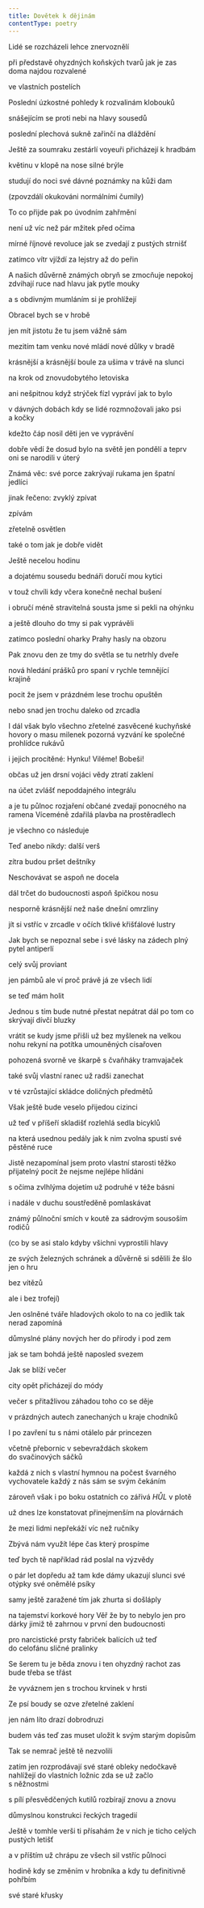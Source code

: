 ```yaml
---
title: Dovětek k dějinám
contentType: poetry
---
```


<section>

Lidé se rozcházeli lehce znervoznělí

při představě ohyzdných koňských tvarů jak je zas  
doma najdou rozvalené

ve vlastních postelích

Poslední úzkostné pohledy k rozvalinám klobouků

snášejícím se proti nebi na hlavy sousedů

poslední plechová sukně zařinčí na dláždění

Ještě za soumraku zestárlí voyeuři přicházejí k hradbám

květinu v klopě na nose silné brýle

studují do noci své dávné poznámky na kůži dam

(zpovzdálí okukováni normálními čumily)

To co přijde pak po úvodním zahřmění

není už víc než pár mžitek před očima

mírné říjnové revoluce jak se zvedají z pustých strnišť

zatímco vítr vjíždí za lejstry až do peřin

A našich důvěrně známých obryň se zmocňuje nepokoj  
zdvihají ruce nad hlavu jak pytle mouky

a s obdivným mumláním si je prohlížejí

Obracel bych se v hrobě

jen mít jistotu že tu jsem vážně sám

mezitím tam venku nové mládí nové důlky v bradě

krásnější a krásnější boule za ušima v trávě na slunci

na krok od znovudobytého letoviska

ani nešpitnou když strýček fízl vypráví jak to bylo

v dávných dobách kdy se lidé rozmnožovali jako psi  
a kočky

kdežto čáp nosil děti jen ve vyprávění

dobře vědí že dosud bylo na světě jen pondělí a teprv  
oni se narodili v úterý

Známá věc: své porce zakrývají rukama jen špatní  
jedlíci

jinak řečeno: zvyklý zpívat

zpívám

zřetelně osvětlen

také o tom jak je dobře vidět

Ještě necelou hodinu

a dojatému sousedu bednáři doručí mou kytici

v touž chvíli kdy včera konečně nechal bušení

i obručí méně stravitelná sousta jsme si pekli na ohýnku

a ještě dlouho do tmy si pak vyprávěli

zatímco poslední oharky Prahy hasly na obzoru

Pak znovu den ze tmy do světla se tu netrhly dveře

nová hledání prášků pro spaní v rychle temnějící  
krajině

pocit že jsem v prázdném lese trochu opuštěn

nebo snad jen trochu daleko od zrcadla

I dál však bylo všechno zřetelné zasvěcené kuchyňské  
hovory o masu milenek pozorná vyzvání ke společné  
prohlídce rukávů

i jejich procítěné: Hynku! Viléme! Bobeši!

občas už jen drsní vojáci vědy ztratí zaklení

na účet zvlášť nepoddajného integrálu

a je tu půlnoc rozjaření občané zvedají ponocného na  
ramena Víceméně zdařilá plavba na prostěradlech

je všechno co následuje

Teď anebo nikdy: další verš

zítra budou pršet deštníky

Neschovávat se aspoň ne docela

dál trčet do budoucnosti aspoň špičkou nosu

nesporně krásnější než naše dnešní omrzliny

jít si vstříc v zrcadle v očích tklivé křišťálové lustry

Jak bych se nepoznal sebe i své lásky na zádech plný  
pytel antiperlí

celý svůj proviant

jen pámbů ale ví proč právě já ze všech lidí

se teď mám holit

Jednou s tím bude nutné přestat nepátrat dál po tom co  
skrývají dívčí bluzky

vrátit se kudy jsme přišli už bez myšlenek na velkou  
nohu rekyní na potítka umouněných císařoven

pohozená svorně ve škarpě s čvaňháky tramvajaček

také svůj vlastní ranec už radši zanechat

v té vzrůstající skládce doličných předmětů

Však ještě bude veselo přijedou cizinci

už teď v příšeří skladišť rozlehlá sedla bicyklů

na která usednou pedály jak k nim zvolna spustí své  
pěstěné ruce

Jistě nezapomínal jsem proto vlastní starosti těžko  
přijatelný pocit že nejsme nejlépe hlídáni

s očima zvlhlýma dojetím už podruhé v téže básni

i nadále v duchu soustředěně pomlaskávat

známý půlnoční smích v koutě za sádrovým sousoším  
rodičů

(co by se asi stalo kdyby všichni vyprostili hlavy

ze svých železných schránek a důvěrně si sdělili že šlo  
jen o hru

bez vítězů

ale i bez trofejí)

Jen oslněné tváře hladových okolo to na co jedlík tak  
nerad zapomíná

důmyslné plány nových her do přírody i pod zem

jak se tam bohdá ještě naposled svezem

Jak se blíží večer

city opět přicházejí do módy

večer s přitažlivou záhadou toho co se děje

v prázdných autech zanechaných u kraje chodníků

I po zavření tu s námi otálelo pár princezen

včetně přebornic v sebevraždách skokem  
do svačinových sáčků

každá z nich s vlastní hymnou na počest švarného  
vychovatele každý z nás sám se svým čekáním

zároveň však i po boku ostatních co zářivá _HŮL_ v plotě

už dnes lze konstatovat přinejmenším na plovárnách

že mezi lidmi nepřekáží víc než ručníky

Zbývá nám využít lépe čas který prospíme

teď bych tě například rád poslal na výzvědy

o pár let dopředu až tam kde dámy ukazují slunci své  
otýpky své oněmělé psíky

samy ještě zaražené tím jak zhurta si došláply

na tajemství korkové hory Věř že by to nebylo jen pro  
dárky jimiž tě zahrnou v první den budoucnosti

pro narcistické prsty fabriček balících už teď  
do celofánu sličné pralinky

Se šerem tu je běda znovu i ten ohyzdný rachot zas  
bude třeba se třást

že vyváznem jen s trochou krvinek v hrsti

Ze psí boudy se ozve zřetelné zaklení

jen nám líto drazí dobrodruzi

budem vás teď zas muset uložit k svým starým dopisům

Tak se nemrač ještě tě nezvolili

zatím jen rozprodávají své staré obleky nedočkavě  
nahlížejí do vlastních ložnic zda se už začlo  
s něžnostmi

s pílí přesvědčených kutilů rozbírají znovu a znovu

důmyslnou konstrukci řeckých tragedií

Ještě v tomhle verši ti přísahám že v nich je ticho celých  
pustých letišť

a v příštím už chrápu ze všech sil vstříc půlnoci

hodině kdy se změním v hrobníka a kdy tu definitivně  
pohřbím

své staré křusky

</section>
